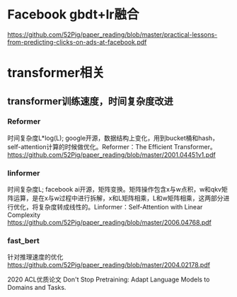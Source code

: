 



# Facebook gbdt+lr融合
https://github.com/52Pig/paper_reading/blob/master/practical-lessons-from-predicting-clicks-on-ads-at-facebook.pdf




# transformer相关

## transformer训练速度，时间复杂度改进

### Reformer
时间复杂度L*log(L); google开源，数据结构上变化，用到bucket桶和hash，self-attention计算的时候做优化。Reformer：The Efficient Transformer。
https://github.com/52Pig/paper_reading/blob/master/2001.04451v1.pdf

### linformer
时间复杂度L; facebook ai开源，矩阵变换。矩阵操作包含x与w点积，w和qkv矩阵运算，是在x与w过程中进行拆解，x和L矩阵相乘，L和w矩阵相乘，这两部分进行优化，将复杂度转成线性的。Linformer：Self-Attention with Linear Complexity
https://github.com/52Pig/paper_reading/blob/master/2006.04768.pdf


### fast_bert
针对推理速度的优化
https://github.com/52Pig/paper_reading/blob/master/2004.02178.pdf




2020 ACL优质论文
Don't Stop Pretraining: Adapt Language Models to Domains and Tasks.


